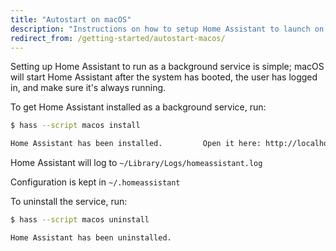 ```yaml
---
title: "Autostart on macOS"
description: "Instructions on how to setup Home Assistant to launch on Apple macOS."
redirect_from: /getting-started/autostart-macos/
---
```


Setting up Home Assistant to run as a background service is simple; macOS will start Home Assistant after the system has booted, the user has logged in, and make sure it's always running.

To get Home Assistant installed as a background service, run:


```bash
$ hass --script macos install

Home Assistant has been installed.         Open it here: http://localhost:8123
```

Home Assistant will log to `~/Library/Logs/homeassistant.log`

Configuration is kept in `~/.homeassistant`

To uninstall the service, run:

```bash
$ hass --script macos uninstall

Home Assistant has been uninstalled.
```

